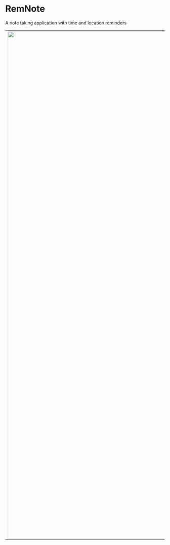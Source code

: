# RemNote
A note taking application with time and location reminders


| | | |
|:-------------------------:|:-------------------------:|:-------------------------:|
|<img width="1604" src="https://user-images.githubusercontent.com/43222349/55438237-13987480-556f-11e9-934b-b9474b728de0.png">  | <img width="1604"  src="https://user-images.githubusercontent.com/43222349/55438242-15623800-556f-11e9-95e4-4feca2100d20.png"> |<img width="1604"  src="https://user-images.githubusercontent.com/43222349/55438244-172bfb80-556f-11e9-8c73-288c619a34e3.png"> || <img width="1604"  src="https://user-images.githubusercontent.com/43222349/55438248-185d2880-556f-11e9-9c58-382315146a08.png"> | <img width="1604"  src="https://user-images.githubusercontent.com/43222349/55438265-26ab4480-556f-11e9-96c2-89d3348323ac.png"> | <img width="1604"  src="https://user-images.githubusercontent.com/43222349/55438282-2dd25280-556f-11e9-9bf7-764b44da60f6.png"> ||<img width="1604" src="https://user-images.githubusercontent.com/43222349/55438304-39257e00-556f-11e9-9966-0878e12c739a.png"> | <img width="1604" src="https://user-images.githubusercontent.com/43222349/55438321-404c8c00-556f-11e9-8c86-7b53b57aa2a2.png"> |<img width="1604"  src="https://user-images.githubusercontent.com/43222349/55438331-45114000-556f-11e9-9292-5e5cc8b66ee0.png"> |
